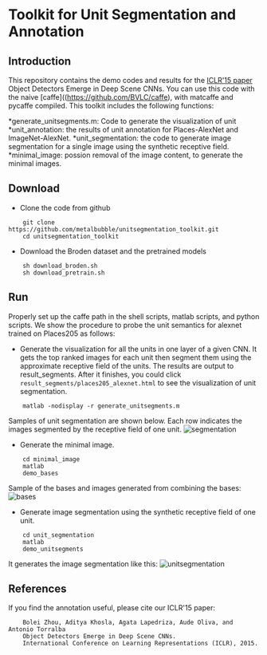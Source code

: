 # Toolkit for Unit Segmentation and Annotation

## Introduction
This repository contains the demo codes and results for the [ICLR'15 paper](https://arxiv.org/pdf/1412.6856.pdf) Object Detectors Emerge in Deep Scene CNNs. You can use this code with the naive [caffe]((https://github.com/BVLC/caffe), with matcaffe and pycaffe compiled. This toolkit includes the following functions:

*generate_unitsegments.m: Code to generate the visualization of unit
*unit_annotation: the results of unit annotation for Places-AlexNet and ImageNet-AlexNet.
*unit_segmentation: the code to generate image segmentation for a single image using the synthetic receptive field.
*minimal_image: possion removal of the image content, to generate the minimal images.


## Download
* Clone the code from github
```
    git clone https://github.com/metalbubble/unitsegmentation_toolkit.git
    cd unitsegmentation_toolkit
```
* Download the Broden dataset and the pretrained models
```
    sh download_broden.sh
    sh download_pretrain.sh
``` 

## Run
Properly set up the caffe path in the shell scripts, matlab scripts, and python scripts. We show the procedure to probe the unit semantics for alexnet trained on Places205 as follows:

* Generate the visualization for all the units in one layer of a given CNN. It gets the top ranked images for each unit then segment them using the approximate receptive field of the units. The results are output to result_segments. After it finishes, you could click ```result_segments/places205_alexnet.html``` to see the visualization of unit segmentation.
```
    matlab -nodisplay -r generate_unitsegments.m
```
Samples of unit segmentation are shown below. Each row indicates the images segmented by the receptive field of one unit.
![segmentation](http://places.csail.mit.edu/unit_annotation/images/unitsegmentation_new.png)

* Generate the minimal image. 
```
    cd minimal_image
    matlab
    demo_bases
```
Sample of the bases and images generated from combining the bases:
![bases](http://places.csail.mit.edu/unit_annotation/images/minimal_image.png)

* Generate image segmentation using the synthetic receptive field of one unit.
```
    cd unit_segmentation
    matlab
    demo_unitsegments
```
It generates the image segmentation like this:
![unitsegmentation](http://places.csail.mit.edu/unit_annotation/images/sample_segment.png)

## References
If you find the annotation useful, please cite our ICLR'15 paper:
```
    Bolei Zhou, Aditya Khosla, Agata Lapedriza, Aude Oliva, and Antonio Torralba
    Object Detectors Emerge in Deep Scene CNNs.
    International Conference on Learning Representations (ICLR), 2015.
```

